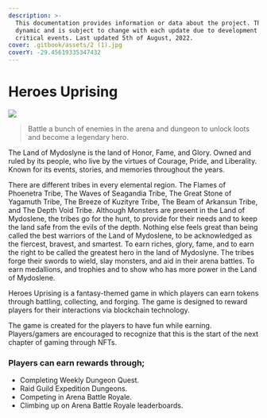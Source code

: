 ```yaml
---
description: >-
  This documentation provides information or data about the project. This is
  dynamic and is subject to change with each update due to development or
  critical events. Last updated 5th of August, 2022.
cover: .gitbook/assets/2 (1).jpg
coverY: -29.45619335347432
---
```


# Heroes Uprising



![](.gitbook/assets/247992708\_606036963761904\_1206956356521206668\_n.png)

> Battle a bunch of enemies in the arena and dungeon to unlock loots and become a legendary hero.

The Land of Mydoslyne is the land of Honor, Fame, and Glory. Owned and ruled by its people, who live by the virtues of Courage, Pride, and Liberality. Known for its events, stories, and memories throughout the years.

There are different tribes in every elemental region. The Flames of Phoenetra Tribe, The Waves of Seagandia Tribe, The Great Stone of Yagamuth Tribe, The Breeze of Kuzityre Tribe, The Beam of Arkansun Tribe, and The Depth Void Tribe. Although Monsters are present in the Land of Mydoslene, the tribes go for the hunt, to provide for their needs and to keep the land safe from the evils of the depth. Nothing else feels great than being called the best warriors of the Land of Mydoslene, to be acknowledged as the fiercest, bravest, and smartest. To earn riches, glory, fame, and to earn the right to be called the greatest hero in the land of Mydoslyne. The tribes forge their swords to wield, slay monsters, and aid in their arena battles. To earn medallions, and trophies and to show who has more power in the Land of Mydoslene.

Heroes Uprising is a fantasy-themed game in which players can earn tokens through battling, collecting, and forging. The game is designed to reward players for their interactions via blockchain technology.

The game is created for the players to have fun while earning. Players/gamers are encouraged to recognize that this is the start of the next chapter of gaming through NFTs.

### Players can earn rewards through;

* Completing Weekly Dungeon Quest.
* Raid Guild Expedition Dungeons.
* Competing in Arena Battle Royale.
* Climbing up on Arena Battle Royale leaderboards.

